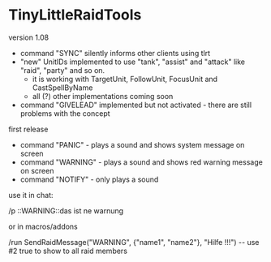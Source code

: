 # TinyLittleRaidTools

version 1.08

* command "SYNC" silently informs other clients using tlrt
* "new" UnitIDs implemented to use "tank", "assist" and "attack" like "raid", "party" and so on.
  * it is working with TargetUnit, FollowUnit, FocusUnit and CastSpellByName
  * all (?) other implementations coming soon
* command "GIVELEAD" implemented but not activated - there are still problems with the concept

first release

* command "PANIC" - plays a sound and shows system message on screen
* command "WARNING" - plays a sound and shows red warning message on screen
* command "NOTIFY" - only plays a sound

use it in chat:

/p ::WARNING::das ist ne warnung

or in macros/addons

/run SendRaidMessage("WARNING", {"name1", "name2"}, "Hilfe !!!")  -- use #2 true to show to all raid members
